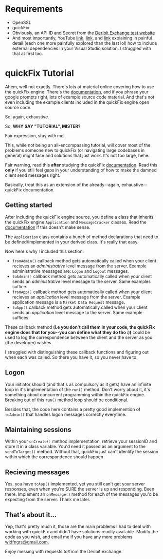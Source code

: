 # Requirements
- OpenSSL
- quickFix
- Obviously, an API ID and Secret from the [Deribit Exchange test website](https://test.deribit.com)
- And most importantly, YouTube [link](https://youtu.be/j13iYc6zRuk?si=2N27C2yuHGdRlL4h), [link](https://youtu.be/QQzAHcojEKg?si=ygHRt7BhCz-kFHNb), and [link](https://youtu.be/qeH9Xv_90KM?si=WzvQEBPW6l0F8d6D) explaining in painful detail (each one more painfully explored than the last lol) how to include external dependencies in your Visual Studio solution. I struggled with that at first too.

# quickFix Tutorial
Ahem, well not exactly. There's lots of material online covering how to use the quickFix engine. There's the [documentation](https://quickfixengine.org/c/documentation/), and if you phrase your google prompts right, lots of example source code material. And that's not even including the example clients included in the quickFix engine open source code.

So, again, exhaustive.

So, **WHY SAY "TUTORIAL", MISTER?**

Fair expression, stay with me.

This, while not being an all-encompassing tutorial, will cover most of the problems someone new to quickFix (or navigating large codebases in general) might face and solutions that just work. It's not too large, hehe.

Fair warning, read this **after** studying the quickFix [documentation](https://quickfixengine.org/c/documentation/). Read this **only** if you still feel gaps in your understanding of how to make the damned client send messages right.

Basically, treat this as an extension of the already--again, exhaustive--quickFix documentation.

## Getting started
After including the quickFix engine source, you define a class that inherits the quickFix engine `Application` and `MessageCracker` classes. Read the [documentation](https://quickfixengine.org/c/documentation/) if this doesn't make sense.

The `Application` class contains a bunch of method declarations that need to be defined/implemented in your derived class. It's really that easy.

Now here's why I included this section: 
* `fromAdmin()` callback method gets automatically called when your client recieves an *administrative* level message from the server. Example administrative messages are: `Logon` and `Logout` messages.
* `toAdmin()` callback method gets automatically called when your client sends an *administrative* level message to the server. Same examples suffice.
* `fromApp()` callback method gets automatically called when your client recieves an *application* level message from the server. Example application message is a `Market Data Request` message.
* `toApp()` callback method gets automatically called when your client sends an *application* level message to the server. Same example suffices.

These callback method **(i.e you don't call them in your code, the quickFix engine does that for you--you can define what they do tho :))** could be used to log the correspondence between the client and the server as you (the developer) wishes.

I struggled with distinguishing these callback functions and figuring out when each was called. So there you have it, so you never have to.

## Logon
Your initiator should (and that's as compulsory as it gets) have an infinite loop in it's implementation of the `run()` method. Don't worry about it, it's something about concurrent programming within the quickFix engine. Breaking out of this `run()` method loop should be conditional.  

Besides that, the code here contains a pretty good implemention of `toAdmin()` that handles logon messages correctly everytime.

## Maintaining sessions
Within your `onCreate()` method implementation, retrieve your sessionID and store it in a class variable. You'd need it passed as an argument to the `sendToTarget()` method. Without that, quickFix just can't identify the session within which the correspondence should happen.

## Recieving messages
Yes, you have `toApp()` implemented, yet you still can't get your server responses, even when you're SURE the server is up and responding. Been there. Implement an `onMessage()` method for each of the messages you'd be expecting from the server. Thank me later.

## That's about it...
Yep, that's pretty much it, those are the main problems I had to deal with working with quickFix and didn't have solutions readily available. Modify the code as you wish, and email me if you have any more problems wldfngrs@gmail.com. 

Enjoy messing with requests to/from the Deribit exchange.
